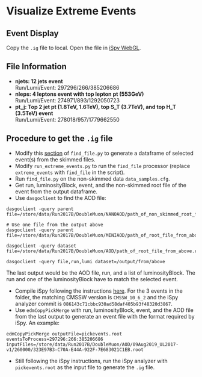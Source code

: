 # Visualize Extreme Events

## Event Display

Copy the `.ig` file to local. Open the file in [iSpy WebGL](https://ispy-webgl.web.cern.ch/).

## File Information

* **njets: 12 jets event**<br>
  Run/Lumi/Event: 297296/266/385206686
* **nleps: 4 leptons event with top lepton pt (553GeV)**<br>
  Run/Lumi/Event: 274971/893/1292050723
* **pt_j: Top 2 jet pt (1.8TeV, 1.6TeV), top S_T (3.7TeV), and top H_T (3.5TeV) event**<br>
  Run/Lumi/Event: 278018/957/1779662550

## Procedure to get the `.ig` file

* Modify this [section](https://github.com/xinyuewu21/topcoffea/blob/9ac14eaa057b225e061558597517ea93cd0f3532/analysis/extreme_events_study/visualization/find_file.py#L67-L74) of `find_file.py` to generate a dataframe of selected event(s) from the skimmed files.
* Modify `run_extreme_events.py` to run the `find_file` processor (replace `extreme_events` with `find_file` in the script). 
* Run `find_file.py` on the non-skimmed data `data_samples.cfg`.
* Get run, luminosityBlock, event, and the non-skimmed root file of the event from the output dataframe.
* Use `dasgoclient` to find the AOD file:

```
dasgoclient -query parent file=/store/data/Run2017B/DoubleMuon/NANOAOD/path_of_non_skimmed_root_file.root

# Use one file from the output above
dasgoclient -query parent file=/store/data/Run2017B/DoubleMuon/MINIAOD/path_of_root_file_from_above.root

dasgoclient -query dataset file=/store/data/Run2017B/DoubleMuon/AOD/path_of_root_file_from_above.root

dasgoclient -query file,run,lumi dataset=/output/from/above
```

The last output would be the AOD file, run, and a list of luminosityBlock. The run and one of the luminosityBlock have to match the selected event.
* Compile iSpy following the instructions [here](https://github.com/cms-outreach/ispy-analyzers). For the 3 events in the folder, the matching CMSSW version is `CMSSW_10_6_2` and the iSpy analyzer commit is `086143c71cbbc930ad58daf405b93f48320d3867`.
* Use `edmCopyPickMerge` with run, luminosityBlock, event, and the AOD file from the last output to generate an event file with the format required by iSpy. An example:

```
edmCopyPickMerge outputFile=pickevents.root   eventsToProcess=297296:266:385206686   inputFiles=/store/data/Run2017B/DoubleMuon/AOD/09Aug2019_UL2017-v1/260000/323E97B3-C70A-E44A-922F-7E683021C1EB.root
```

* Still following the iSpy instructions, run the iSpy analyzer with `pickevents.root` as the input file to generate the `.ig` file.

